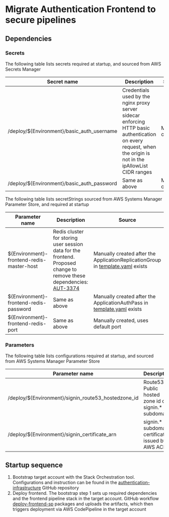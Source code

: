 # Migrate Authentication Frontend to secure pipelines

## Dependencies

### Secrets

The following table lists secrets required at startup, and sourced from AWS Secrets Manager

| Secret name                                 | Description                                                                                                                                                    | Source           |
| ------------------------------------------- | -------------------------------------------------------------------------------------------------------------------------------------------------------------- | ---------------- |
| /deploy/\${Environment}/basic_auth_username | Credentials used by the nginx proxy server sidecar enforcing HTTP basic authentication on every request, when the origin is not in the ipAllowList CIDR ranges | Manually created |
| /deploy/\${Environment}/basic_auth_password | Same as above                                                                                                                                                  | Manually created |

The following table lists secretStrings sourced from AWS Systems Manager Parameter Store, and required at startup

| Parameter name                             | Description                                                                                                                                                               | Source                                                                                                   |
| ------------------------------------------ | ------------------------------------------------------------------------------------------------------------------------------------------------------------------------- | -------------------------------------------------------------------------------------------------------- |
| \${Environment}-frontend-redis-master-host | Redis cluster for storing user session data for the frontend. Proposed change to remove these dependencies: [AUT-3374](https://govukverify.atlassian.net/browse/AUT-3374) | Manually created after the ApplicationReplicationGroup in [template.yaml](./deploy/template.yaml) exists |
| \${Environment}-frontend-redis-password    | Same as above                                                                                                                                                             | Manually created after the ApplicationAuthPass in [template.yaml](./deploy/template.yaml) exists         |
| \${Environment}-frontend-redis-port        | Same as above                                                                                                                                                             | Manually created, uses default port                                                                      |

### Parameters

The following table lists configurations required at startup, and sourced from AWS Systems Manager Parameter Store

| Parameter name                                       | Description                                          | Source                                  |
| ---------------------------------------------------- | ---------------------------------------------------- | --------------------------------------- |
| /deploy/\${Environment}/signin_route53_hostedzone_id | Route53 Public hosted zone id of signin.\* subdomain | [domains.yaml](./domains/template.yaml) |
| /deploy/\${Environment}/signin_certificate_arn       | signin.\* subdomain certificate issued by AWS ACM    | [domains.yaml](./domains/template.yaml) |

## Startup sequence

1. Bootstrap target account with the Stack Orchestration tool. Configurations and instruction can be found in the [authentication-infrastructure](https://github.com/govuk-one-login/authentication-infrastructure) GitHub repository
2. Deploy frontend. The bootstrap step 1 sets up required dependencies and the frontend pipeline stack in the target account. GitHub workflow [deploy-frontend-sp](../.github/workflows/deploy-frontend-sp.yml) packages and uploads the artifacts, which then triggers deployment via AWS CodePipeline in the target account
